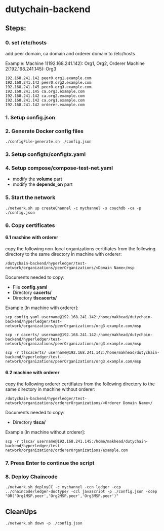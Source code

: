 # dutychain-backend


## Steps:
### 0. set /etc/hosts
add peer domain, ca domain and orderer domain to /etc/hosts

Example:
Machine 1(192.168.241.142): Org1, Org2, Orderer
Machine 2(192.168.241.145): Org3
```
192.168.241.142 peer0.org1.example.com
192.168.241.142 peer0.org2.example.com
192.168.241.145 peer0.org3.example.com
192.168.241.145 ca.org3.example.com
192.168.241.142 ca.org2.example.com
192.168.241.142 ca.org1.example.com
192.168.241.142 orderer.example.com
```

### 1. Setup config.json

### 2. Generate Docker config files
```
./configFile-generate.sh ./config.json
```

### 3. Setup configtx/configtx.yaml

### 4. Setup compose/compose-test-net.yaml
* modify the <B>volume</B> part
* modify the <B>depends_on</B> part

### 5. Start the network
```
./network.sh up createChannel -c mychannel -s couchdb -ca -p ./config.json
```

### 6. Copy certificates

#### 6.1 machine with orderer
copy the following non-local organizations certifiates from the following directory to the same directory in machine with orderer:
``` 
/dutychain-backend/hyperledger/test-network/organizations/peerOrganizations/<Domain Name>/msp
```

Documents needed to copy:
* File <B>config.yaml</B>
* Directory <B>cacerts/</B>
* Directory <B>tlscacerts/</B>

Example [In machine with orderer]:
```
scp config.yaml username@192.168.241.142:/home/makhead/dutychain-backend/hyperledger/test-network/organizations/peerOrganizations/org3.example.com/msp

scp -r cacerts/ username@192.168.241.142:/home/makhead/dutychain-backend/hyperledger/test-network/organizations/peerOrganizations/org3.example.com/msp

scp -r tlscacerts/ username@192.168.241.142:/home/makhead/dutychain-backend/hyperledger/test-network/organizations/peerOrganizations/org3.example.com/msp
```

#### 6.2 machine with orderer

copy the following orderer certifiates from the following directory to the same directory in machine without orderer:
``` 
/dutychain-backend/hyperledger/test-network/organizations/ordererOrganizations/<Orderer Domain Name>/
```

Documents needed to copy:
* Directory <B>tlsca/</B>

Example [In machine without orderer]:
```
scp -r tlsca/ username@192.168.241.145:/home/makhead/dutychain-backend/hyperledger/test-network/organizations/ordererOrganizations/example.com
```

### 7. Press Enter to continue the script

### 8. Deploy Chaincode
```
./network.sh deployCC -c mychannel -ccn ledger -ccp ../chaincode/ledger-doctype/ -ccl javascript -p ./config.json -ccep "OR('Org1MSP.peer','Org2MSP.peer','Org3MSP.peer')" 
```

## CleanUps
```
./network.sh down -p ./config.json
```